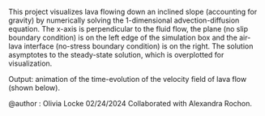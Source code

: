This project visualizes lava flowing down an inclined slope (accounting for gravity) by numerically solving the 1-dimensional advection-diffusion equation. 
The x-axis is perpendicular to the fluid flow, the plane (no slip boundary condition) is on the left edge of the simulation box and the air-lava interface 
(no-stress boundary condition) is on the right. The solution asymptotes to the steady-state solution, which is overplotted for visualization.

Output: animation of the time-evolution of the velocity field of lava flow (shown below). 

@author : Olivia Locke 02/24/2024
Collaborated with Alexandra Rochon. 
